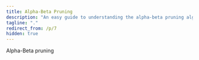 ```yaml
---
title: Alpha-Beta Pruning
description: "An easy guide to understanding the alpha-beta pruning algorithm"
tagline: "."
redirect_from: /p/7
hidden: true
---
```


Alpha-Beta pruning
